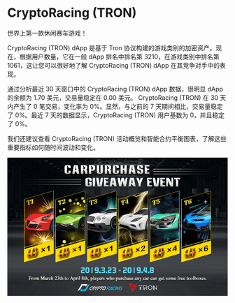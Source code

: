 # CryptoRacing (TRON)

世界上第一款休闲赛车游戏！

CryptoRacing (TRON) dApp 是基于 Tron 协议构建的游戏类别的加密资产。现在，根据用户数量，它在一般 dApp 排名中排名第 3210，在游戏类别中排名第 1061，这让您可以很好地了解 CryptoRacing (TRON) dApp 在其竞争对手中的表现。

通过分析最近 30 天窗口中的 CryptoRacing (TRON) dApp 数据，很明显 dApp 的余额为 1.70 美元，交易量稳定在 0.00 美元。 CryptoRacing (TRON) 在 30 天内产生了 0 笔交易，变化率为 0%。显然，与之前的 7 天期间相比，交易量稳定了 0%。最近 7 天的数据显示，CryptoRacing (TRON) 用户基数为 0，并且稳定了 0%。

我们还建议查看 CryptoRacing (TRON) 活动概览和智能合约平衡图表，了解这些重要指标如何随时间波动和变化。

![cryptoracingtron-dapp-games-tron-image2_0a3820b7ac380d2ab3936ed4ada6318f](cryptoracingtron-dapp-games-tron-image2_0a3820b7ac380d2ab3936ed4ada6318f.png)

